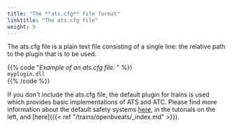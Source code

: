 ```yaml
---
title: "The **ats.cfg** file format"
linktitle: "The ats.cfg file"
weight: 9
---
```


The ats.cfg file is a plain text file consisting of a single line: the relative path to the plugin that is to be used.

{{% code "*Example of an ats.cfg file:* " %}}  
`myplugin.dll`  
{{% /code %}}  

If you don't include the ats.cfg file, the default plugin for trains is used which provides basic implementations of ATS and ATC. Please find more information about the default safety systems [here](https://openbve-project.net/play-japanese/), in the tutorials on the left, and [here]({{< ref "/trains/openbveats/_index.md" >}}).